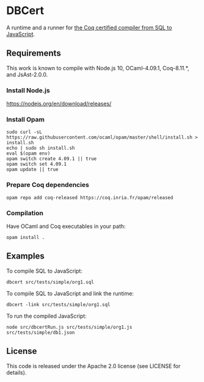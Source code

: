 # DBCert

A runtime and a runner for [the Coq certified compiler from SQL to JavaScript](https://framagit.org/formaldata/sqltonracert).


## Requirements

This work is known to compile with Node.js 10, OCaml-4.09.1, Coq-8.11.*, and JsAst-2.0.0.

### Install Node.js

https://nodejs.org/en/download/releases/

### Install Opam

```
sudo curl -sL https://raw.githubusercontent.com/ocaml/opam/master/shell/install.sh > install.sh
echo | sudo sh install.sh
eval $(opam env)
opam switch create 4.09.1 || true
opam switch set 4.09.1
opam update || true
```

### Prepare Coq dependencies
```
opam repo add coq-released https://coq.inria.fr/opam/released
```

<!-- ### Install OCaml dependencies -->

<!-- ``` -->
<!-- opam install -y --jobs=2 dune menhir base64 js_of_ocaml js_of_ocaml-ppx re calendar uri -->
<!-- ``` -->

<!-- ### Install Coq dependencies -->

<!-- ``` -->
<!-- opam repo add coq-released https://coq.inria.fr/opam/released -->
<!-- opam install -y coq.8.11.2 coq-jsast.2.0.0 -->
<!-- ``` -->

<!-- ### Install Q*cert -->

<!-- You need [Q*Cert](https://github.com/querycert/qcert), on the branch `master`. -->

<!-- You have to set the path to Q*cert in the `Makefile.conf` file. -->

### Compilation

Have OCaml and Coq executables in your path:

```
opam install .
```

<!-- ## Tests -->

<!-- After compilation try the compiler with: -->

<!-- ``` -->
<!-- make test -->
<!-- ``` -->

## Examples

To compile SQL to JavaScript:
```
dbcert src/tests/simple/org1.sql
```
To compile SQL to JavaScript and link the runtime:
```
dbcert -link src/tests/simple/org1.sql
```
To run the compiled JavaScript:
```
node src/dbcertRun.js src/tests/simple/org1.js src/tests/simple/db1.json
```

<!-- ## Packaging -->

<!-- To create a `.tgz` with all the source code for distribution: -->
<!-- ``` -->
<!-- make package -->
<!-- ``` -->

<!-- To test a full compilation before packaging: -->
<!-- ``` -->
<!-- TEST=true make package -->
<!-- ``` -->

## License

This code is released under the Apache 2.0 license (see LICENSE for details).

